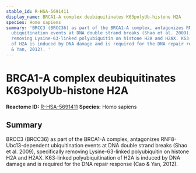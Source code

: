 ```yaml
---
stable_id: R-HSA-5691411
display_name: BRCA1-A complex deubiquitinates K63polyUb-histone H2A
species: Homo sapiens
summary: 'BRCC3 (BRCC36) as part of the BRCA1-A complex, antagonizes RNF8-Ubc13-dependent
  ubiquitination events at DNA double strand breaks (Shao et al. 2009), specifically
  removing Lysine-63-linked polyubiquitin on histone H2A and H2AX. K63-linked polyubiquitination
  of H2A is induced by DNA damage and is required for the DNA repair response (Cao
  & Yan, 2012). '
---
```


# BRCA1-A complex deubiquitinates K63polyUb-histone H2A
**Reactome ID:** [R-HSA-5691411](https://reactome.org/content/detail/R-HSA-5691411)
**Species:** Homo sapiens

## Summary

BRCC3 (BRCC36) as part of the BRCA1-A complex, antagonizes RNF8-Ubc13-dependent ubiquitination events at DNA double strand breaks (Shao et al. 2009), specifically removing Lysine-63-linked polyubiquitin on histone H2A and H2AX. K63-linked polyubiquitination of H2A is induced by DNA damage and is required for the DNA repair response (Cao & Yan, 2012). 
